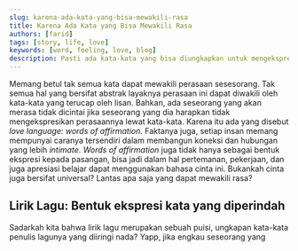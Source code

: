 ```yaml
---
slug: karena-ada-kata-yang-bisa-mewakili-rasa
title: Karena Ada Kata yang Bisa Mewakili Rasa
authors: [farid]
tags: [story, life, love]
keywords: [word, feeling, love, blog]
description: Pasti ada kata-kata yang bisa diungkapkan untuk mengekspresikan rasa
---
```


Memang betul tak semua kata dapat mewakili perasaan sesesorang. Tak semua hal yang bersifat abstrak layaknya perasaan ini dapat
diwakili oleh kata-kata yang terucap oleh lisan. Bahkan, ada seseorang yang akan merasa tidak dicintai jika seseorang yang dia harapkan
tidak mengekspresikan perasaannya lewat kata-kata. Karena itu ada yang disebut _love language: words of affirmation._ Faktanya juga,
setiap insan memang mempunyai caranya tersendiri dalam membangun koneksi dan hubungan yang lebih _intimate_. _Words of affirmation_ juga
tidak hanya sebagai bentuk ekspresi kepada pasangan, bisa jadi dalam hal pertemanan, pekerjaan, dan juga apresiasi belajar dapat
menggunakan bahasa cinta ini. Bukankah cinta juga bersifat universal? Lantas apa saja yang dapat mewakili rasa?

<!-- truncate -->

## Lirik Lagu: Bentuk ekspresi kata yang diperindah

Sadarkah kita bahwa lirik lagu merupakan sebuah puisi, ungkapan kata-kata penulis lagunya yang diiringi nada? Yapp, jika engkau seseorang
yang
